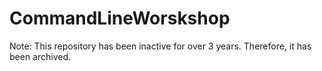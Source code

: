 # CommandLineWorskshop
Note: This repository has been inactive for over 3 years. Therefore, it has been archived.
